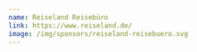 ```yaml
---
name: Reiseland Reisebüro
link: https://www.reiseland.de/
image: /img/sponsors/reiseland-reisebuero.svg
---
```

